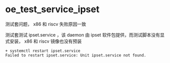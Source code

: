 # oe_test_service_ipset

测试套问题， x86 和 riscv 失败原因一致

测试套测试 ipset.service ，该 daemon 由 ipset 软件包提供，而测试脚本没有显式安装， x86 和 riscv 镜像也没有预装

```
+ systemctl restart ipset.service
Failed to restart ipset.service: Unit ipset.service not found.
```

